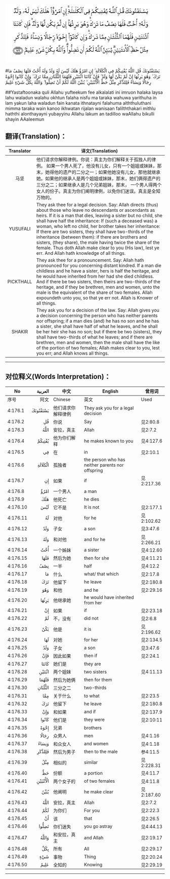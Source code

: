 ![004:176](images/004_176.gif)

#يَسْتَفْتُونَكَ قُلِ اللَّهُ يُفْتِيكُمْ فِي الْكَلَالَةِ ۚ إِنِ امْرُؤٌ هَلَكَ لَيْسَ لَهُ وَلَدٌ وَلَهُ أُخْتٌ فَلَهَا نِصْفُ مَا تَرَكَ ۚ وَهُوَ يَرِثُهَا إِنْ لَمْ يَكُنْ لَهَا وَلَدٌ ۚ فَإِنْ كَانَتَا اثْنَتَيْنِ فَلَهُمَا الثُّلُثَانِ مِمَّا تَرَكَ ۚ وَإِنْ كَانُوا إِخْوَةً رِجَالًا وَنِسَاءً فَلِلذَّكَرِ مِثْلُ حَظِّ الْأُنْثَيَيْنِ ۗ يُبَيِّنُ اللَّهُ لَكُمْ أَنْ تَضِلُّوا ۗ وَاللَّهُ بِكُلِّ شَيْءٍ عَلِيمٌ 

##Yastaftoonaka quli Allahu yufteekum fee alkalalati ini imruon halaka laysa lahu waladun walahu okhtun falaha nisfu ma taraka wahuwa yarithuha in lam yakun laha waladun fain kanata ithnatayni falahuma alththuluthani mimma taraka wain kanoo ikhwatan rijalan wanisaan falilththakari mithlu haththi alonthayayni yubayyinu Allahu lakum an tadilloo waAllahu bikulli shayin AAaleemun 

## 翻译(Translation)：

| Translator | 译文(Translation)                                            |
| :--------: | ------------------------------------------------------------ |
|    马坚    | 他们请求你解释律例。你说：真主为你们解释关于孤独人的律例。 如果一个男人死了，他没有儿女，只有一个姐姐或妹妹，那末，她得他的遗产的二分之一；如果他她没有儿女，那他就继承她。如果他的继承人是两个姐姐或妹妹，那末，她们俩得遗产的三分之二；如果继承人是几个兄弟姐妹，那末， 一个男人得两个女人的份子。真主为你们阐明律例，以免你们迷误。真主是全知万物的。 |
|  YUSUFALI  | They ask thee for a legal decision. Say: Allah directs (thus) about those who leave no descendants or ascendants as heirs. If it is a man that dies, leaving a sister but no child, she shall have half the inheritance: If (such a deceased was) a woman, who left no child, her brother takes her inheritance: If there are two sisters, they shall have two-thirds of the inheritance (between them): if there are brothers and sisters, (they share), the male having twice the share of the female. Thus doth Allah make clear to you (His law), lest ye err. And Allah hath knowledge of all things. |
| PICKTHALL  | They ask thee for a pronouncement. Say: Allah hath pronounced for you concerning distant kindred. If a man die childless and he have a sister, hers is half the heritage, and he would have inherited from her had she died childless. And if there be two sisters, then theirs are two-thirds of the heritage, and if they be brethren, men and women, unto the male is the equivalent of the share of two females. Allah expoundeth unto you, so that ye err not. Allah is Knower of all things. |
|   SHAKIR   | They ask you for a decision of the law. Say: Allah gives you a decision concerning the person who has neither parents nor offspring; if a man dies (and) he has no son and he has a sister, she shall have half of what he leaves, and he shall be her heir she has no son; but if there be two (sisters), they shall have two-thirds of what he leaves; and if there are brethren, men and women, then the male shall have the like of the portion of two females; Allah makes clear to you, lest you err; and Allah knows all things. |

---

## 对位释义(Words Interpretation)：

| No   | العربية | 中文    | English | 曾用词 |
| ---- | ------: | ------- | ------- | ------ |
| 序号 |    阿文 | Chinese | 英文    | Used   |
| 4:176.1  | يَسْتَفْتُونَكَ | 他们请求你解释律例 | They ask you for a legal decision                |            |
| 4:176.2  | قُلِ       | 你说               | Say                                              | 见2:80.8   |
| 4:176.3  | اللَّهُ     | 安拉，真主         | Allah                                            | 见2:7.2 |
| 4:176.4  | يُفْتِيكُمْ   | 他为你们解释       | he makes known to you                            | 见4:127.6  |
| 4:176.5  | فِي       | 在                 | in                                               | 见2:10.1   |
| 4:176.6  | الْكَلَالَةِ  | 孤独者             | the person who has neither parents nor offspring |            |
| 4:176.7  | إِنِ       | 如果               | if                                               | 见2:217.36 |
| 4:176.8  | امْرُؤٌ     | 一个男人           | a man                                            |            |
| 4:176.9  | هَلَكَ      | 他死亡             | he dies                                          |            |
| 4:176.10 | لَيْسَ      | 它不是             | It is not                                        | 见2:177.1  |
| 4:176.11 | لَهُ       | 对他               | for he                                           | 见2:102.62 |
| 4:176.12 | وَلَدٌ      | 子女               | a son                                            | 见3:47.6   |
| 4:176.13 | وَلَهُ      | 和对他             | and for he                                       | 见2:266.21 |
| 4:176.14 | أُخْتٌ      | 一个姊妹           | a sister                                         | 见4:12.60  |
| 4:176.15 | فَلَهَا     | 然后为她           | then for she                                     | 见4:11.21  |
| 4:176.16 | نِصْفُ      | 一半               | half                                             | 见4:12.2   |
| 4:176.17 | مَا       | 什么               | what/ that which                                 | 见2:17.8   |
| 4:176.18 | تَرَكَ      | 他留下             | he leave                                         | 见2:180.8  |
| 4:176.19 | وَهُوَ      | 和他               | and he                                           | 见2:29.16  |
| 4:176.20 | يَرِثُهَا    | 他继承她           | he would have inherited from her                 |            |
| 4:176.21 | إِنْ       | 如果               | if                                               | 见2:23.18  |
| 4:176.22 | لَمْ       | 不，没有           | did not                                          | 见2:6.8    |
| 4:176.23 | يَكُنْ      | 他是               | it is                                            | 见2:196.62 |
| 4:176.24 | لَهَا      | 对她               | for her                                          | 见2:134.5  |
| 4:176.25 | وَلَدٌ      | 子女               | a son                                            | 见3:47.6   |
| 4:176.26 | فَإِنْ      | 因此如果           | then if                                          | 见2:24.1   |
| 4:176.27 | كَانَتَا    | 她们是             | they are                                         |            |
| 4:176.28 | اثْنَتَيْنِ   | 两个姐妹           | two sisters                                      | 见4:11.13  |
| 4:176.29 | فَلَهُمَا    | 然后为她俩         | then for them                                    |            |
| 4:176.30 | الثُّلُثَانِ  | 三分之二           | two-thirds                                       |            |
| 4:176.31 | مِمَّا      | 关于什么           | to what                                          | 见2:23.5   |
| 4:176.32 | تَرَكَ      | 他留下             | he leave                                         | 见2:180.8  |
| 4:176.33 | وَإِنْ      | 和如果             | and if                                           | 见2:137.9  |
| 4:176.34 | كَانُوا    | 他们是             | they were                                        | 见2:10:11  |
| 4:176.35 | إِخْوَةً     | 兄弟               | brothers                                         |            |
| 4:176.36 | رِجَالًا    | 众男人             | men                                              | 见4:1.16   |
| 4:176.37 | وَنِسَاءً    | 和众女人           | and women                                        | 见4:1.18   |
| 4:176.38 | فَلِلذَّكَرِ   | 然后为男子         | then to the male                                 | 参4:11.5   |
| 4:176.39 | مِثْلُ      | 相似的             | similar                                          | 见2:228.31 |
| 4:176.40 | حَظِّ       | 份额               | a portion                                        | 见4:11.7   |
| 4:176.41 | الْأُنْثَيَيْنِ | 两个女子的         | of two females                                   | 见4:11.8   |
| 4:176.42 | يُبَيِّنُ     | 他阐明             | he make clear                                    | 见2:187.60 |
| 4:176.43 | اللَّهُ     | 安拉，真主         | Allah                                            | 见2:7.2 |
| 4:176.44 | لَكُمْ      | 为你们             | For you                                          | 见2:22.3   |
| 4:176.45 | أَنْ       | 该                 | that                                             | 见2:26.5   |
| 4:176.46 | تَضِلُّوا    | 你们迷失           | you go astray                                    | 见4:44.13  |
| 4:176.47 | وَاللَّهُ    | 和安拉，真主       | and Allah                                        | 见2:19.17  |
| 4:176.48 | بِكُلِّ      | 所有               | All                                              | 见2:29.17  |
| 4:176.49 | شَيْءٍ      | 事物               | Thing                                            | 见2:20.24  |
| 4:176.50 | عَلِيمٌ     | 全知的             | Knowing                                          | 见2:29.19  |

---
